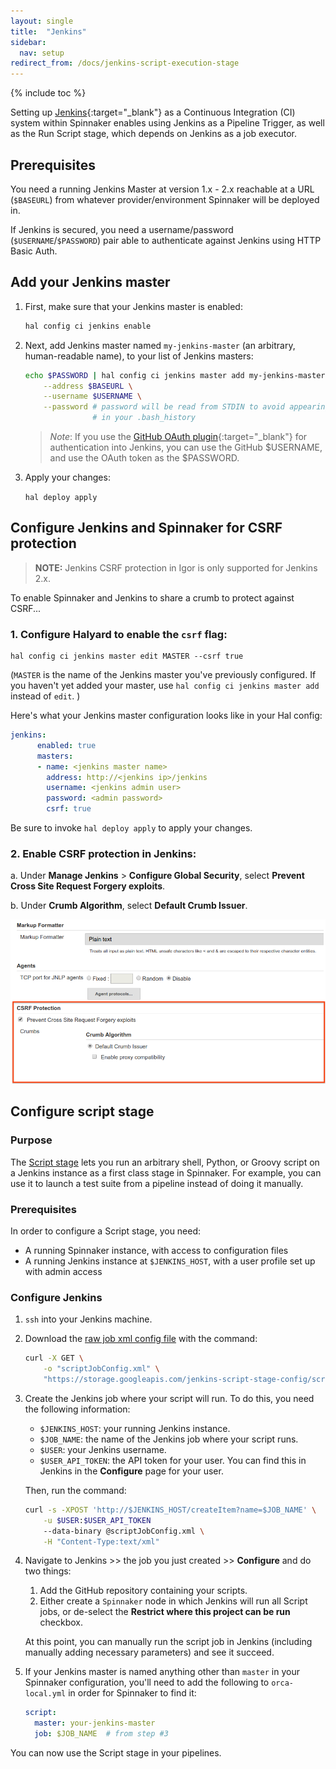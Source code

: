 ```yaml
---
layout: single
title:  "Jenkins"
sidebar:
  nav: setup
redirect_from: /docs/jenkins-script-execution-stage
---
```


{% include toc %}

Setting up [Jenkins](https://jenkins.io/){:target="\_blank"} as a Continuous
Integration (CI) system within Spinnaker enables using Jenkins as a Pipeline
Trigger, as well as the Run Script stage, which depends on Jenkins as a job
executor.

## Prerequisites

You need a running Jenkins Master at version 1.x - 2.x reachable at a URL
(`$BASEURL`) from whatever provider/environment Spinnaker will be
deployed in.

If Jenkins is secured, you need a username/password
(`$USERNAME`/`$PASSWORD`) pair able to authenticate against Jenkins using
HTTP Basic Auth.

## Add your Jenkins master

1. First, make sure that your Jenkins master is enabled:

   ```bash
   hal config ci jenkins enable
   ```

1. Next, add Jenkins master named `my-jenkins-master` (an arbitrary,
human-readable name), to your list of Jenkins masters:

   ```bash
   echo $PASSWORD | hal config ci jenkins master add my-jenkins-master \
       --address $BASEURL \
       --username $USERNAME \
       --password # password will be read from STDIN to avoid appearing
                  # in your .bash_history
   ```

   > *Note*: If you use the [GitHub OAuth
   > plugin](https://wiki.jenkins.io/display/JENKINS/GitHub+OAuth+Plugin){:target="\_blank"}
   > for authentication into Jenkins, you can use the GitHub $USERNAME, and use the
   > OAuth token as the $PASSWORD.

1. Apply your changes:

   `hal deploy apply`

## Configure Jenkins and Spinnaker for CSRF protection

> **NOTE:** Jenkins CSRF protection in Igor is only supported for Jenkins 2.x.

To enable Spinnaker and Jenkins to share a crumb to protect against CSRF...

### 1. Configure Halyard to enable the `csrf` flag:

```
hal config ci jenkins master edit MASTER --csrf true
```

(`MASTER` is the name of the Jenkins master you've previously
configured. If you haven't yet added your master, use `hal config ci
jenkins master add` instead of `edit`. )

Here's what your Jenkins master configuration looks like in your Hal config:

```yaml
jenkins:
      enabled: true
      masters:
      - name: <jenkins master name>
        address: http://<jenkins ip>/jenkins
        username: <jenkins admin user>
        password: <admin password>
        csrf: true
```

Be sure to invoke `hal deploy apply` to apply your changes.

### 2. Enable CSRF protection in Jenkins:

a. Under __Manage Jenkins__ > __Configure Global Security__, select __Prevent
Cross Site Request Forgery exploits__.

b. Under __Crumb Algorithm__, select __Default Crumb Issuer__.

![](/setup/ci/jenkins_enable_csrf.png)

## Configure script stage

### Purpose
The [Script stage](/reference/pipeline/stages/#script) lets you run an arbitrary
shell, Python, or Groovy script on a Jenkins instance as a first class stage in
Spinnaker. For example, you can use it to launch a test suite from a pipeline
instead of doing it manually.

### Prerequisites

In order to configure a Script stage, you need:

*   A running Spinnaker instance, with access to configuration files
*   A running Jenkins instance at `$JENKINS_HOST`, with a user profile set up
    with admin access

### Configure Jenkins

1.  `ssh` into your Jenkins machine.

2.  Download the [raw job xml config
    file](https://storage.googleapis.com/jenkins-script-stage-config/scriptJobConfig.xml)
    with the command:

    ```bash
    curl -X GET \
        -o "scriptJobConfig.xml" \
        "https://storage.googleapis.com/jenkins-script-stage-config/scriptJobConfig.xml"
    ```

3.  Create the Jenkins job where your script will run. To do this, you need the
    following information:

    *   `$JENKINS_HOST`: your running Jenkins instance.
    *   `$JOB_NAME`: the name of the Jenkins job where your script runs.
    *   `$USER`: your Jenkins username.
    *   `$USER_API_TOKEN`: the API token for your user. You can find this in
        Jenkins in the **Configure** page for your user.

    Then, run the command:

    ```bash
    curl -s -XPOST 'http://$JENKINS_HOST/createItem?name=$JOB_NAME' \
        -u $USER:$USER_API_TOKEN
        --data-binary @scriptJobConfig.xml \
        -H "Content-Type:text/xml"
    ```

4.  Navigate to Jenkins >> the job you just created >> **Configure** and do two
    things:

    1.  Add the GitHub repository containing your scripts.
    2.  Either create a `Spinnaker` node in which Jenkins will run all Script
        jobs, or de-select the **Restrict where this project can be run**
        checkbox.

    At this point, you can manually run the script job in Jenkins (including
    manually adding necessary parameters) and see it succeed.

5.  If your Jenkins master is named anything other than `master` in your
    Spinnaker configuration, you'll need to add the following to
    `orca-local.yml` in order for Spinnaker to find it:

    ```yml
    script:
      master: your-jenkins-master
      job: $JOB_NAME  # from step #3
    ```

You can now use the Script stage in your pipelines.
